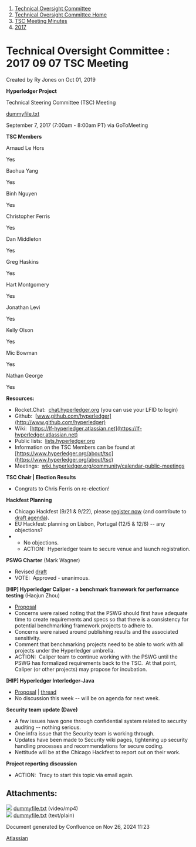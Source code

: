 1. [Technical Oversight Committee](index.html)
2. [Technical Oversight Committee Home](Technical-Oversight-Committee-Home_21430274.html)
3. [TSC Meeting Minutes](TSC-Meeting-Minutes_21448544.html)
4. [2017](2017_21448665.html)

# Technical Oversight Committee : 2017 09 07 TSC Meeting

Created by Ry Jones on Oct 01, 2019

**Hyperledger Project**

Technical Steering Committee (TSC) Meeting

[dummyfile.txt](#)

September 7, 2017 (7:00am - 8:00am PT) via GoToMeeting

**TSC Members**

Arnaud Le Hors

Yes

Baohua Yang

Yes

Binh Nguyen

Yes

Christopher Ferris

Yes

Dan Middleton

Yes

Greg Haskins

Yes

Hart Montgomery

Yes

Jonathan Levi

Yes

Kelly Olson

Yes

Mic Bowman

Yes

Nathan George

Yes

**Resources:**

- Rocket.Chat:  [chat.hyperledger.org](http://chat.hyperledger.org/) (you can use your LFID to login)
- Github:  [www.github.com/hyperledger](http://www.github.com/hyperledger)
- Wiki:  [https://lf-hyperledger.atlassian.net](https://lf-hyperledger.atlassian.net)
- Public lists:  [lists.hyperledger.org](http://lists.hyperledger.org)
- Information on the TSC Members can be found at [https://www.hyperledger.org/about/tsc](https://www.hyperledger.org/about/tsc)
- Meetings:  [wiki.hyperledger.org/community/calendar-public-meetings](http://wiki.hyperledger.org/community/calendar-public-meetings)

**TSC Chair | Election Results**

- Congrats to Chris Ferris on re-election!

**Hackfest Planning**

- Chicago Hackfest (9/21 &amp; 9/22), please [register now](https://www.regonline.com/hyperledgerhackfestseptember2017) (and contribute to [draft agenda](https://docs.google.com/document/d/1gmSkA1Y0YkUAHfEfJNMuDf4uhwjpr32r2ykMvYKKnqo/edit)).
- EU Hackfest: planning on Lisbon, Portugal (12/5 &amp; 12/6) -- any objections?
- - No objections.
  - ACTION:  Hyperledger team to secure venue and launch registration.

**PSWG Charter** (Mark Wagner)

- Revised [draft](https://docs.google.com/document/d/1OtGmVvHa_LDhIm5t1HEI7XwCQt1Lpr4gRmWixoJWQzg/edit)
- VOTE:  Approved - unanimous.

**\[HIP] Hyperledger Caliper - a benchmark framework for performance testing** (Haojun Zhou)

- [Proposal](https://docs.google.com/document/d/1cwScsNgYUj72vP2fqZ6vihYiuQcy45Ml2C_yLRI7EoQ/edit?ts=59955891)
- Concerns were raised noting that the PSWG should first have adequate time to create requirements and specs so that there is a consistency for potential benchmarking framework projects to adhere to.
- Concerns were raised around publishing results and the associated sensitivity.
- Comment that benchmarking projects need to be able to work with all projects under the Hyperledger umbrella.
- ACTION:  Caliper team to continue working with the PSWG until the PSWG has formalized requirements back to the TSC.  At that point, Caliper (or other projects) may propose for incubation.

**\[HIP] Hyperledger Interledger-Java**

- [Proposal](https://docs.google.com/document/d/1KVrakb2JsqgMo2aG-QIYl743VHsU9NWYKxy7n-WeXv4/edit) | [thread](https://lists.hyperledger.org/pipermail/hyperledger-tsc/2017-September/001077.html)
- No discussion this week -- will be on agenda for next week.

**Security team update (Dave)**

- A few issues have gone through confidential system related to security auditing -- nothing serious.
- One infra issue that the Security team is working through.
- Updates have been made to Security wiki pages, tightening up security handling processes and recommendations for secure coding.
- Nettitude will be at the Chicago Hackfest to report out on their work.

**Project reporting discussion**

- ACTION:  Tracy to start this topic via email again.

## Attachments:

![](images/icons/bullet_blue.gif) [dummyfile.txt](attachments/21433310/21457578.txt) (video/mp4)  
![](images/icons/bullet_blue.gif) [dummyfile.txt](attachments/21433310/21448700.txt) (text/plain)

Document generated by Confluence on Nov 26, 2024 11:23

[Atlassian](http://www.atlassian.com/)
